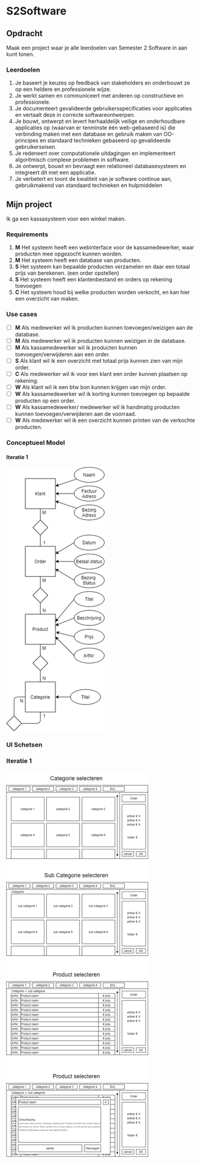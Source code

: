 # S2Software
## Opdracht
Maak een project waar je alle leerdoelen van Semester 2 Software in aan kunt tonen. 
### Leerdoelen
1. Je baseert je keuzes op feedback van stakeholders en onderbouwt ze op een heldere en professionele wijze.
2. Je werkt samen en communiceert met anderen op constructieve en professionele.
3. Je documenteert gevalideerde gebruikersspecificaties voor applicaties en vertaalt deze in correcte softwareontwerpen.
4. Je bouwt, ontwerpt en levert herhaaldelijk veilige en onderhoudbare applicaties op (waarvan er tenminste één web-gebaseerd is) die verbinding maken met een database en gebruik maken van OO-principes en standaard technieken gebaseerd op gevalideerde gebruikerseisen.
5. Je redeneert over computationele uitdagingen en implementeert algoritmisch complexe problemen in software.
6. Je ontwerpt, bouwt en bevraagt een relationeel databasesysteem en integreert dit met een applicatie.
7. Je verbetert en toont de kwaliteit van je software continue aan, gebruikmakend van standaard technieken en hulpmiddelen
## Mijn project
Ik ga een kassasysteem voor een winkel maken.
### Requirements
1. **M** Het systeem heeft een webinterface voor de kassamedewerker, waar producten mee opgezocht kunnen worden.
2. **M** Het systeem heeft een database van producten.
3. **S** Het systeem kan bepaalde producten verzamelen en daar een totaal prijs van berekenen. (een order opstellen) 
4. **S** Het systeem heeft een klantenbestand en orders op rekening toevoegen
5. **C** Het systeem houd bij welke producten worden verkocht, en kan hier een overzicht van maken.
### Use cases
- [ ] **M** Als medewerker wil ik producten kunnen toevoegen/weizigen aan de database.
- [ ] **M** Als medewerker wil ik producten kunnen weizigen in de database.
- [ ] **M** Als kassamedewerker wil ik producten kunnen toevoegen/verwijderen aan een order.
- [ ] **S** Als klant wil ik een overzicht met totaal prijs kunnen zien van mijn order.
- [ ] **C** Als medewerker wil ik voor een klant een order kunnen plaatsen op rekening.
- [ ] **W** Als klant wil ik een btw bon kunnen krijgen van mijn order.
- [ ] **W** Als kassamedewerker wil ik korting kunnen toevoegen op bepaalde producten op een order.
- [ ] **W** Als kassamedewerker/ medewerker wil ik handmatig producten kunnen toevoegen/verwijderen aan de voorraad.
- [ ] **W** Als medewerker wil ik een overzicht kunnen printen van de verkochte producten.
### Conceptueel Model
#### Iteratie 1
![I1](/img/Conceptueel_Model_I1.png)
### UI Schetsen
### Iteratie 1 
![I1](/img/UI_Schetsen_I1.png)
